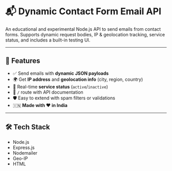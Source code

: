 # 📬 Dynamic Contact Form Email API

An educational and experimental Node.js API to send emails from contact forms. Supports dynamic request bodies, IP & geolocation tracking, service status, and includes a built-in testing UI.

---

## 🚀 Features

- ✅ Send emails with **dynamic JSON payloads**
- 🌍 Get **IP address** and **geolocation info** (city, region, country)
- 📡 Real-time **service status** (`active`/`inactive`)
- 📜 `/` route with API documentation
- 🛡️ Easy to extend with spam filters or validations
- 🇮🇳 **Made with ❤️ in India**

---

## 🛠️ Tech Stack

- Node.js
- Express.js
- Nodemailer
- Geo-IP
- HTML


